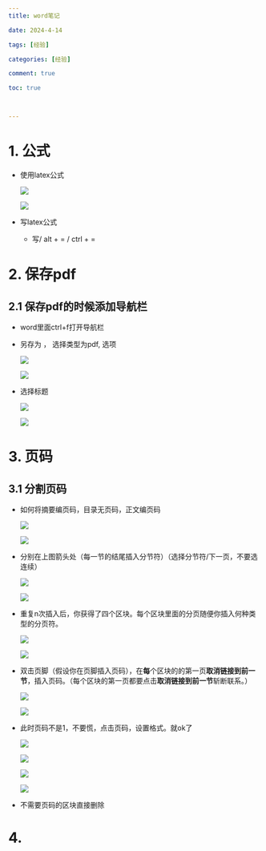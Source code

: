 ```yaml
---
title: word笔记

date: 2024-4-14

tags: [经验]

categories: [经验]

comment: true

toc: true



---
```


#
<!--more-->

# 1. 公式

- 使用latex公式

  ![](D:/blog/themes/yilia/source/img/experience/app/word/1.png)

  ![](img/experience/app/word/1.png)

- 写latex公式
  
  - 写/ alt + = / ctrl + =



# 2. 保存pdf

## 2.1 保存pdf的时候添加导航栏

- word里面ctrl+f打开导航栏

- 另存为 ， 选择类型为pdf, 选项

  ![](D:/blog/themes/yilia/source/img/experience/app/word/to_pdf/1.png)

  ![](img/experience/app/word/to_pdf/1.png)

- 选择标题

  ![](D:/blog/themes/yilia/source/img/experience/app/word/to_pdf/2.png)
  
  ![](img/experience/app/word/to_pdf/2.png)



# 3. 页码

## 3.1 分割页码

- 如何将摘要编页码，目录无页码，正文编页码

  ![](D:/blog/themes/yilia/source/img/experience/app/word/page/0.png)

  ![](img/experience/app/word/page/0.png)

- 分别在上图箭头处（每一节的结尾插入分节符）（选择分节符/下一页，不要选连续）

  ![](D:/blog/themes/yilia/source/img/experience/app/word/page/1.png)

  ![](img/experience/app/word/page/1.png)

- 重复n次插入后，你获得了四个区块。每个区块里面的分页随便你插入何种类型的分页符。

  ![](D:/blog/themes/yilia/source/img/experience/app/word/page/2.png)

  ![](img/experience/app/word/page/2.png)

- 双击页脚（假设你在页脚插入页码），在**每**个区块的的第一页**取消链接到前一节**，插入页码。（每个区块的第一页都要点击**取消链接到前一节**斩断联系。）

   ![](D:/blog/themes/yilia/source/img/experience/app/word/page/3.png)

   ![](img/experience/app/word/page/3.png)  

- 此时页码不是1，不要慌，点击页码，设置格式。就ok了

   ![](D:/blog/themes/yilia/source/img/experience/app/word/page/4.png)

   ![](img/experience/app/word/page/4.png)  

   ![](D:/blog/themes/yilia/source/img/experience/app/word/page/5.png)

    ![](img/experience/app/word/page/5.png) 

- 不需要页码的区块直接删除 



# 4. 